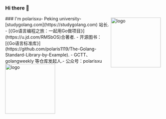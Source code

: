 ### Hi there 👋

<!--
**RedBoneZhang/RedBoneZhang** is a ✨ _special_ ✨ repository because its `README.md` (this file) appears on your GitHub profile.

Here are some ideas to get you started:

- 🔭 I’m currently working on ...
- 🌱 I’m currently learning ...
- 👯 I’m looking to collaborate on ...
- 🤔 I’m looking for help with ...
- 💬 Ask me about ...
- 📫 How to reach me: ...
- 😄 Pronouns: ...
- ⚡ Fun fact: ...
-->

<img src="https://github-readme-stats.vercel.app/api?username=RedBoneZhang&show_icons=true" alt="logo" height="160" align="right" style="margin: 5px; margin-bottom: 20px;" /> 
### I'm polarisxu-  Peking university-  [studygolang.com](https://studygolang.com) 站长. 
-  [《Go语言编程之旅：一起用Go做项目》](https://u.jd.com/RMSbOS)合著者. 
-  开源图书：[《Go语言标准库》](https://github.com/polaris1119/The-Golang-Standard-Library-by-Example). 
-  GCTT、golangweekly 等仓库发起人.- 公众号：polarisxu
<img src="https://github-profile-trophy.vercel.app/?username=RedBoneZhang&theme=flat&column=7" alt="logo" height="160" align="center" style="margin: auto; margin-bottom: 20px;" />
